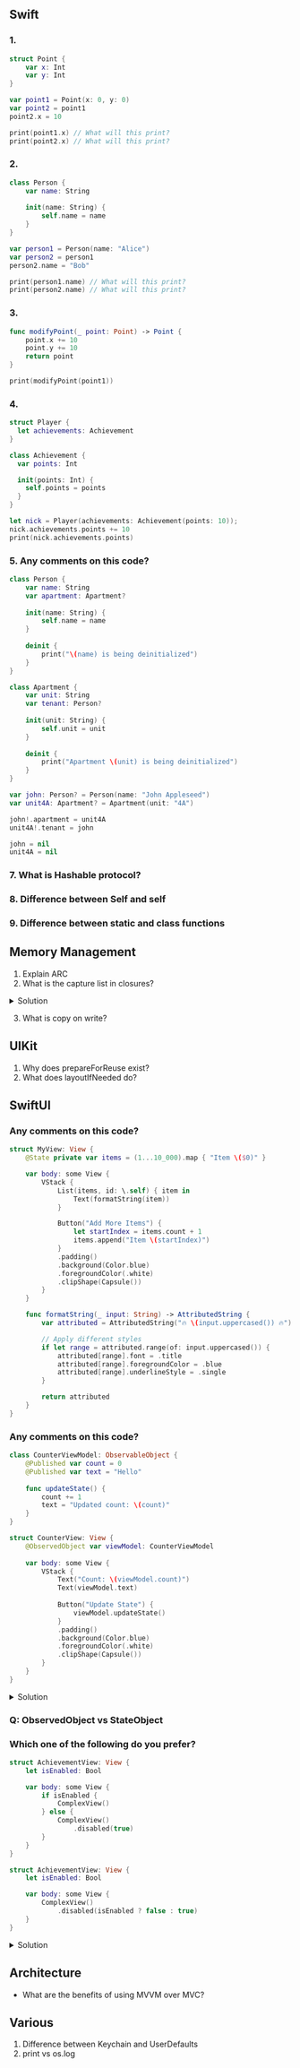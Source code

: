 ## Swift

### 1. 
```swift
struct Point {
    var x: Int
    var y: Int
}

var point1 = Point(x: 0, y: 0)
var point2 = point1
point2.x = 10

print(point1.x) // What will this print?
print(point2.x) // What will this print?
```


### 2. 
```swift
class Person {
    var name: String
    
    init(name: String) {
        self.name = name
    }
}

var person1 = Person(name: "Alice")
var person2 = person1
person2.name = "Bob"

print(person1.name) // What will this print?
print(person2.name) // What will this print?
```

### 3. 
```swift
func modifyPoint(_ point: Point) -> Point {
    point.x += 10
    point.y += 10
    return point
}

print(modifyPoint(point1))
```

### 4. 

``` swift
struct Player {
  let achievements: Achievement
}

class Achievement {
  var points: Int

  init(points: Int) {
    self.points = points
  }
}

let nick = Player(achievements: Achievement(points: 10));
nick.achievements.points += 10
print(nick.achievements.points)
```

### 5. Any comments on this code?

```swift
class Person {
    var name: String
    var apartment: Apartment?
    
    init(name: String) {
        self.name = name
    }
    
    deinit {
        print("\(name) is being deinitialized")
    }
}

class Apartment {
    var unit: String
    var tenant: Person?
    
    init(unit: String) {
        self.unit = unit
    }
    
    deinit {
        print("Apartment \(unit) is being deinitialized")
    }
}

var john: Person? = Person(name: "John Appleseed")
var unit4A: Apartment? = Apartment(unit: "4A")

john!.apartment = unit4A
unit4A!.tenant = john

john = nil
unit4A = nil
```

### 7. What is Hashable protocol?

### 8. Difference between Self and self

### 9. Difference between static and class functions

## Memory Management

1. Explain ARC
2. What is the capture list in closures?

<details>
  <summary>Solution</summary> 
 
<a href="https://www.hackingwithswift.com/articles/179/capture-lists-in-swift-whats-the-difference-between-weak-strong-and-unowned-references">Theory</a>
  
</details> 

3. What is copy on write?

## UIKit

1. Why does prepareForReuse exist?
2. What does layoutIfNeeded do?

## SwiftUI

### Any comments on this code?

```swift
struct MyView: View {
    @State private var items = (1...10_000).map { "Item \($0)" }

    var body: some View {
        VStack {
            List(items, id: \.self) { item in
                Text(formatString(item))
            }

            Button("Add More Items") {
                let startIndex = items.count + 1
                items.append("Item \(startIndex)")
            }
            .padding()
            .background(Color.blue)
            .foregroundColor(.white)
            .clipShape(Capsule())
        }
    }

    func formatString(_ input: String) -> AttributedString {
        var attributed = AttributedString("🔥 \(input.uppercased()) 🔥")

        // Apply different styles
        if let range = attributed.range(of: input.uppercased()) {
            attributed[range].font = .title
            attributed[range].foregroundColor = .blue
            attributed[range].underlineStyle = .single
        }

        return attributed
    }
}
```

### Any comments on this code?

```swift
class CounterViewModel: ObservableObject {
    @Published var count = 0
    @Published var text = "Hello"
    
    func updateState() {
        count += 1
        text = "Updated count: \(count)"
    }
}

struct CounterView: View {
    @ObservedObject var viewModel: CounterViewModel
    
    var body: some View {
        VStack {
            Text("Count: \(viewModel.count)")
            Text(viewModel.text)
            
            Button("Update State") {
                viewModel.updateState()
            }
            .padding()
            .background(Color.blue)
            .foregroundColor(.white)
            .clipShape(Capsule())
        }
    }
}
```

<details> 
    <summary>Solution</summary> 
  Use objectWillChange to draw them once
</details> 


### Q: ObservedObject vs StateObject

### Which one of the following do you prefer?

```swift
struct AchievementView: View {
    let isEnabled: Bool

    var body: some View {
        if isEnabled {
            ComplexView()
        } else {
            ComplexView()
                .disabled(true)
        }
    }
}

struct AchievementView: View {
    let isEnabled: Bool

    var body: some View {
        ComplexView()
            .disabled(isEnabled ? false : true)
    }
}
```

<details> 
    <summary>Solution</summary> 
  <a href = "https://swiftwithmajid.com/2021/12/09/structural-identity-in-swiftui/">Structural Identity</a>
</details> 


## Architecture

* What are the benefits of using MVVM over MVC?



## Various
1. Difference between Keychain and UserDefaults
2. print vs os.log